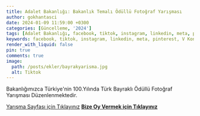 ```yaml
---
title: Adalet Bakanlığı: Bakanlık Temalı Ödüllü Fotoğraf Yarışması
author: gokhantasci
date: 2024-01-09 11:59:00 +0300
categories: [Güncelleme, '2024']
tags: [Adalet Bakanlığı, facebook, tiktok, instagram, linkedin, meta, pinterest, V Kontakte]
keywords: facebook, tiktok, instagram, linkedin, meta, pinterest, V Kontakte
render_with_liquid: false
pin: true
comments: true
image:
  path: /posts/ekler/bayrakyarisma.jpg
  alt: Tiktok
---
```


Bakanlığımızca Türkiye'nin 100.Yılında Türk Bayraklı Ödüllü Fotoğraf Yarışması Düzenlenmektedir.

[Yarışma Sayfası için Tıklayınız](https://yarisma.adalet.gov.tr/)
[**Bize Oy Vermek için Tıklayınız**](https://yarisma.adalet.gov.tr/?Gp=b1e68ec6-9d79-4c2f-ad47-b2d03fff1a10&type=custom_url&app_absent=0)
